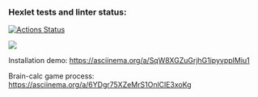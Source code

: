 ### Hexlet tests and linter status:
[![Actions Status](https://github.com/lisovenkoNastya/frontend-project-lvl1/workflows/hexlet-check/badge.svg)](https://github.com/lisovenkoNastya/frontend-project-lvl1/actions)

<a href="https://codeclimate.com/github/codeclimate/codeclimate/maintainability"><img src="https://api.codeclimate.com/v1/badges/a99a88d28ad37a79dbf6/maintainability" /></a>

Installation demo: <a href="https://asciinema.org/a/SqW8XGZuGrjhG1ipyvppIMiu1">https://asciinema.org/a/SqW8XGZuGrjhG1ipyvppIMiu1</a>

Brain-calc game process: <a href="https://asciinema.org/a/6YDgr75XZeMrS1OnlClE3xoKg">https://asciinema.org/a/6YDgr75XZeMrS1OnlClE3xoKg</a>